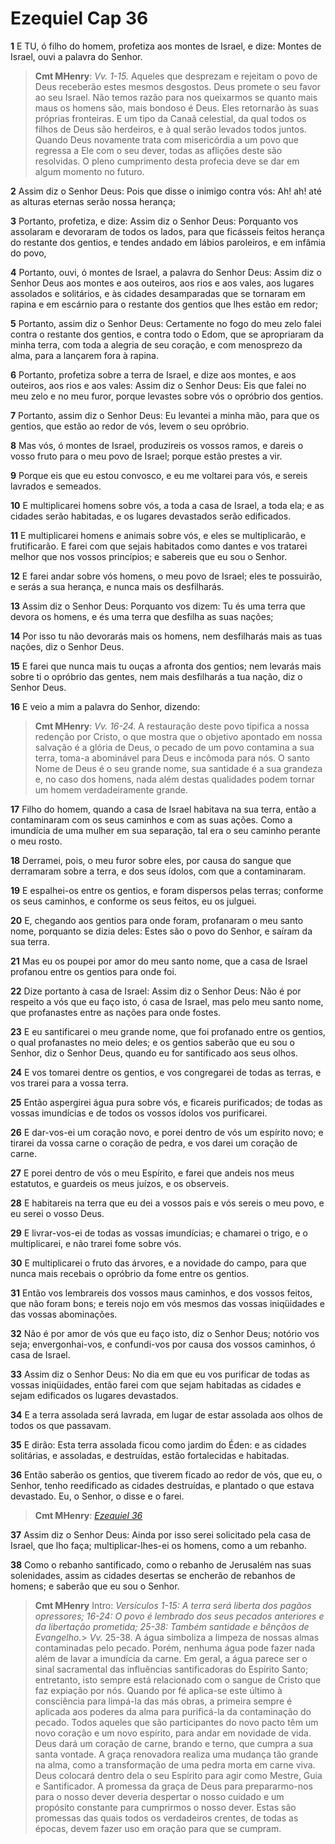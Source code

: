# Ezequiel Cap 36

**1** 	E TU, ó filho do homem, profetiza aos montes de Israel, e dize: Montes de Israel, ouvi a palavra do Senhor.

> **Cmt MHenry**: *Vv. 1-15.* Aqueles que desprezam e rejeitam o povo de Deus receberão estes mesmos desgostos. Deus promete o seu favor ao seu Israel. Não temos razão para nos queixarmos se quanto mais maus os homens são, mais bondoso é Deus. Eles retornarão às suas próprias fronteiras. E um tipo da Canaã celestial, da qual todos os filhos de Deus são herdeiros, e à qual serão levados todos juntos. Quando Deus novamente trata com misericórdia a um povo que regressa a Ele com o seu dever, todas as aflições deste são resolvidas. O pleno cumprimento desta profecia deve se dar em algum momento no futuro.

**2** 	Assim diz o Senhor Deus: Pois que disse o inimigo contra vós: Ah! ah! até as alturas eternas serão nossa herança;

**3** 	Portanto, profetiza, e dize: Assim diz o Senhor Deus: Porquanto vos assolaram e devoraram de todos os lados, para que ficásseis feitos herança do restante dos gentios, e tendes andado em lábios paroleiros, e em infâmia do povo,

**4** 	Portanto, ouvi, ó montes de Israel, a palavra do Senhor Deus: Assim diz o Senhor Deus aos montes e aos outeiros, aos rios e aos vales, aos lugares assolados e solitários, e às cidades desamparadas que se tornaram em rapina e em escárnio para o restante dos gentios que lhes estão em redor;

**5** 	Portanto, assim diz o Senhor Deus: Certamente no fogo do meu zelo falei contra o restante dos gentios, e contra todo o Edom, que se apropriaram da minha terra, com toda a alegria de seu coração, e com menosprezo da alma, para a lançarem fora à rapina.

**6** 	Portanto, profetiza sobre a terra de Israel, e dize aos montes, e aos outeiros, aos rios e aos vales: Assim diz o Senhor Deus: Eis que falei no meu zelo e no meu furor, porque levastes sobre vós o opróbrio dos gentios.

**7** 	Portanto, assim diz o Senhor Deus: Eu levantei a minha mão, para que os gentios, que estão ao redor de vós, levem o seu opróbrio.

**8** 	Mas vós, ó montes de Israel, produzireis os vossos ramos, e dareis o vosso fruto para o meu povo de Israel; porque estão prestes a vir.

**9** 	Porque eis que eu estou convosco, e eu me voltarei para vós, e sereis lavrados e semeados.

**10** 	E multiplicarei homens sobre vós, a toda a casa de Israel, a toda ela; e as cidades serão habitadas, e os lugares devastados serão edificados.

**11** 	E multiplicarei homens e animais sobre vós, e eles se multiplicarão, e frutificarão. E farei com que sejais habitados como dantes e vos tratarei melhor que nos vossos princípios; e sabereis que eu sou o Senhor.

**12** 	E farei andar sobre vós homens, o meu povo de Israel; eles te possuirão, e serás a sua herança, e nunca mais os desfilharás.

**13** 	Assim diz o Senhor Deus: Porquanto vos dizem: Tu és uma terra que devora os homens, e és uma terra que desfilha as suas nações;

**14** 	Por isso tu não devorarás mais os homens, nem desfilharás mais as tuas nações, diz o Senhor Deus.

**15** 	E farei que nunca mais tu ouças a afronta dos gentios; nem levarás mais sobre ti o opróbrio das gentes, nem mais desfilharás a tua nação, diz o Senhor Deus.

**16** 	E veio a mim a palavra do Senhor, dizendo:

> **Cmt MHenry**: *Vv. 16-24.* A restauração deste povo tipifica a nossa redenção por Cristo, o que mostra que o objetivo apontado em nossa salvação é a glória de Deus, o pecado de um povo contamina a sua terra, toma-a abominável para Deus e incômoda para nós. O santo Nome de Deus é o seu grande nome, sua santidade é a sua grandeza e, no caso dos homens, nada além destas qualidades podem tornar um homem verdadeiramente grande.

**17** 	Filho do homem, quando a casa de Israel habitava na sua terra, então a contaminaram com os seus caminhos e com as suas ações. Como a imundícia de uma mulher em sua separação, tal era o seu caminho perante o meu rosto.

**18** 	Derramei, pois, o meu furor sobre eles, por causa do sangue que derramaram sobre a terra, e dos seus ídolos, com que a contaminaram.

**19** 	E espalhei-os entre os gentios, e foram dispersos pelas terras; conforme os seus caminhos, e conforme os seus feitos, eu os julguei.

**20** 	E, chegando aos gentios para onde foram, profanaram o meu santo nome, porquanto se dizia deles: Estes são o povo do Senhor, e saíram da sua terra.

**21** 	Mas eu os poupei por amor do meu santo nome, que a casa de Israel profanou entre os gentios para onde foi.

**22** 	Dize portanto à casa de Israel: Assim diz o Senhor Deus: Não é por respeito a vós que eu faço isto, ó casa de Israel, mas pelo meu santo nome, que profanastes entre as nações para onde fostes.

**23** 	E eu santificarei o meu grande nome, que foi profanado entre os gentios, o qual profanastes no meio deles; e os gentios saberão que eu sou o Senhor, diz o Senhor Deus, quando eu for santificado aos seus olhos.

**24** 	E vos tomarei dentre os gentios, e vos congregarei de todas as terras, e vos trarei para a vossa terra.

**25** 	Então aspergirei água pura sobre vós, e ficareis purificados; de todas as vossas imundícias e de todos os vossos ídolos vos purificarei.

**26** 	E dar-vos-ei um coração novo, e porei dentro de vós um espírito novo; e tirarei da vossa carne o coração de pedra, e vos darei um coração de carne.

**27** 	E porei dentro de vós o meu Espírito, e farei que andeis nos meus estatutos, e guardeis os meus juízos, e os observeis.

**28** 	E habitareis na terra que eu dei a vossos pais e vós sereis o meu povo, e eu serei o vosso Deus.

**29** 	E livrar-vos-ei de todas as vossas imundícias; e chamarei o trigo, e o multiplicarei, e não trarei fome sobre vós.

**30** 	E multiplicarei o fruto das árvores, e a novidade do campo, para que nunca mais recebais o opróbrio da fome entre os gentios.

**31** 	Então vos lembrareis dos vossos maus caminhos, e dos vossos feitos, que não foram bons; e tereis nojo em vós mesmos das vossas iniqüidades e das vossas abominações.

**32** 	Não é por amor de vós que eu faço isto, diz o Senhor Deus; notório vos seja; envergonhai-vos, e confundi-vos por causa dos vossos caminhos, ó casa de Israel.

**33** 	Assim diz o Senhor Deus: No dia em que eu vos purificar de todas as vossas iniqüidades, então farei com que sejam habitadas as cidades e sejam edificados os lugares devastados.

**34** 	E a terra assolada será lavrada, em lugar de estar assolada aos olhos de todos os que passavam.

**35** 	E dirão: Esta terra assolada ficou como jardim do Éden: e as cidades solitárias, e assoladas, e destruídas, estão fortalecidas e habitadas.

**36** 	Então saberão os gentios, que tiverem ficado ao redor de vós, que eu, o Senhor, tenho reedificado as cidades destruídas, e plantado o que estava devastado. Eu, o Senhor, o disse e o farei.

> **Cmt MHenry**: *[Ezequiel 36](../26A-Ez/36.md#0)*

**37** 	Assim diz o Senhor Deus: Ainda por isso serei solicitado pela casa de Israel, que lho faça; multiplicar-lhes-ei os homens, como a um rebanho.

**38** 	Como o rebanho santificado, como o rebanho de Jerusalém nas suas solenidades, assim as cidades desertas se encherão de rebanhos de homens; e saberão que eu sou o Senhor.


> **Cmt MHenry** Intro: *Versículos 1-15: A terra será liberta dos pagãos opressores; 16-24: O povo é lembrado dos seus pecados anteriores e da libertação prometida; 25-38: Também santidade e bênçãos de Evangelho.*> *Vv.* 25-38. A água simboliza a limpeza de nossas almas contaminadas pelo pecado. Porém, nenhuma água pode fazer nada além de lavar a imundícia da carne. Em geral, a água parece ser o sinal sacramental das influências santificadoras do Espírito Santo; entretanto, isto sempre está relacionado com o sangue de Cristo que faz expiação por nós. Quando por fé aplica-se este último à consciência para limpá-la das más obras, a primeira sempre é aplicada aos poderes da alma para purificá-la da contaminação do pecado. Todos aqueles que são participantes do novo pacto têm um novo coração e um novo espírito, para andar em novidade de vida. Deus dará um coração de carne, brando e terno, que cumpra a sua santa vontade. A graça renovadora realiza uma mudança tão grande na alma, como a transformação de uma pedra morta em carne viva. Deus colocará dentro dela o seu Espírito para agir como Mestre, Guia e Santificador. A promessa da graça de Deus para prepararmo-nos para o nosso dever deveria despertar o nosso cuidado e um propósito constante para cumprirmos o nosso dever. Estas são promessas das quais todos os verdadeiros crentes, de todas as épocas, devem fazer uso em oração para que se cumpram.